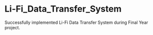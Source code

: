 # Li-Fi_Data_Transfer_System
Successfully implemented Li-Fi Data Transfer System during Final Year project.
